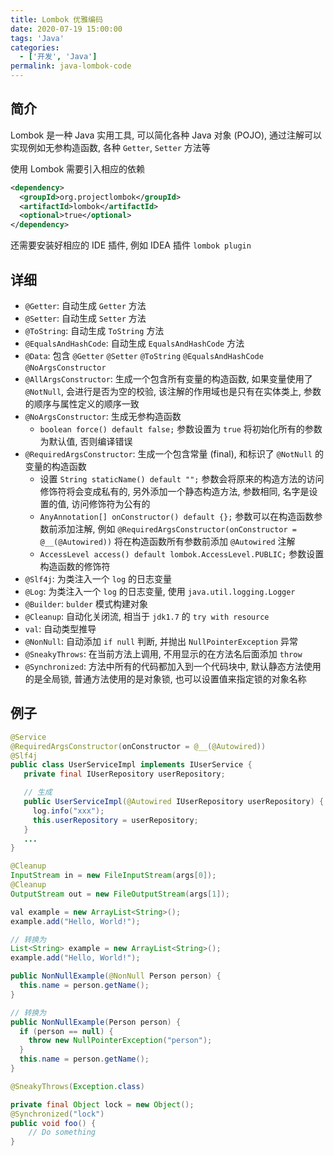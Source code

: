 ```yaml
---
title: Lombok 优雅编码
date: 2020-07-19 15:00:00
tags: 'Java'
categories:
  - ['开发', 'Java']
permalink: java-lombok-code
---
```


## 简介

Lombok 是一种 Java 实用工具, 可以简化各种 Java 对象 (POJO), 通过注解可以实现例如无参构造函数, 各种 `Getter`, `Setter` 方法等

使用 Lombok 需要引入相应的依赖

```xml
<dependency>
  <groupId>org.projectlombok</groupId>
  <artifactId>lombok</artifactId>
  <optional>true</optional>
</dependency>
```

还需要安装好相应的 IDE 插件, 例如 IDEA 插件 `lombok plugin`

<!-- more -->

## 详细

- `@Getter`: 自动生成 `Getter` 方法
- `@Setter`: 自动生成 `Setter` 方法
- `@ToString`: 自动生成 `ToString` 方法
- `@EqualsAndHashCode`: 自动生成 `EqualsAndHashCode` 方法
- `@Data`: 包含 `@Getter` `@Setter` `@ToString` `@EqualsAndHashCode` `@NoArgsConstructor`
- `@AllArgsConstructor`: 生成一个包含所有变量的构造函数, 如果变量使用了 `@NotNull`, 会进行是否为空的校验, 该注解的作用域也是只有在实体类上, 参数的顺序与属性定义的顺序一致
- `@NoArgsConstructor`: 生成无参构造函数
  - `boolean force() default false;` 参数设置为 `true` 将初始化所有的参数为默认值, 否则编译错误
- `@RequiredArgsConstructor`: 生成一个包含常量 (final), 和标识了 `@NotNull` 的变量的构造函数
  - 设置 `String staticName() default "";` 参数会将原来的构造方法的访问修饰符将会变成私有的, 另外添加一个静态构造方法, 参数相同, 名字是设置的值, 访问修饰符为公有的
  - `AnyAnnotation[] onConstructor() default {};` 参数可以在构造函数参数前添加注解, 例如 `@RequiredArgsConstructor(onConstructor = @__(@Autowired))` 将在构造函数所有参数前添加 `@Autowired` 注解
  - `AccessLevel access() default lombok.AccessLevel.PUBLIC;` 参数设置构造函数的修饰符
- `@Slf4j`: 为类注入一个 `log` 的日志变量
- `@Log`: 为类注入一个 `log` 的日志变量, 使用 `java.util.logging.Logger`
- `@Builder`: `bulder` 模式构建对象
- `@Cleanup`: 自动化关闭流, 相当于 `jdk1.7` 的 `try with resource`
- `val`: 自动类型推导
- `@NonNull`: 自动添加 `if null` 判断, 并抛出 `NullPointerException` 异常
- `@SneakyThrows`: 在当前方法上调用, 不用显示的在方法名后面添加 `throw`
- `@Synchronized`: 方法中所有的代码都加入到一个代码块中, 默认静态方法使用的是全局锁, 普通方法使用的是对象锁, 也可以设置值来指定锁的对象名称

## 例子

```java
@Service
@RequiredArgsConstructor(onConstructor = @__(@Autowired))
@Slf4j
public class UserServiceImpl implements IUserService {
   private final IUserRepository userRepository;

   // 生成
   public UserServiceImpl(@Autowired IUserRepository userRepository) {
     log.info("xxx");
     this.userRepository = userRepository;
   }
   ...
}
```

```java
@Cleanup
InputStream in = new FileInputStream(args[0]);
@Cleanup
OutputStream out = new FileOutputStream(args[1]);
```

```java
val example = new ArrayList<String>();
example.add("Hello, World!");

// 转换为
List<String> example = new ArrayList<String>();
example.add("Hello, World!");
```

```java
public NonNullExample(@NonNull Person person) {
  this.name = person.getName();
}

// 转换为
public NonNullExample(Person person) {
  if (person == null) {
    throw new NullPointerException("person");
  }
  this.name = person.getName();
}
```

```java
@SneakyThrows(Exception.class)
```

```java
private final Object lock = new Object();
@Synchronized("lock")
public void foo() {
    // Do something
}
```
